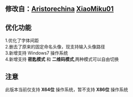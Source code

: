 修改自：[Aristorechina](https://github.com/aristorechina/NFT_auto)   [XiaoMiku01](https://github.com/XiaoMiku01/custom_bilibili_nft)
---
## 优化功能
1.优化了字体间距  
2.删去了原来的固定命名头像，现支持输入头像路径    
3.新增支持 Windows7 操作系统  
4.新增支持 **密匙模式** 和 **二维码模式**,两种模式可以自由切换

## 注意
此版本当前仅支持 **X64位** 操作系统，暂不支持 **X86位** 操作系统
